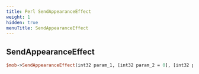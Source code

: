 ```yaml
---
title: Perl SendAppearanceEffect
weight: 1
hidden: true
menuTitle: SendAppearanceEffect
---
```

## SendAppearanceEffect
```perl
$mob->SendAppearanceEffect(int32 param_1, [int32 param_2 = 0], [int32 param_3 = 0], [int32 param_4 = 0], [int32 param_5 = 0], [client* single_client_to_send_to = null])
```